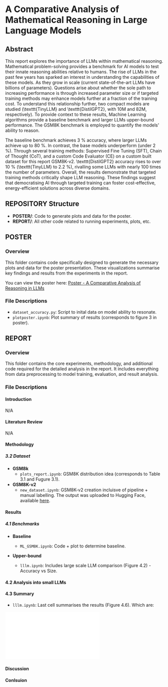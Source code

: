 # A Comparative Analysis of Mathematical Reasoning in Large Language Models

## Abstract
This report explores the importance of LLMs within mathematical reasoning. Mathematical problem-solving provides a benchmark for AI models to test their innate reasoning abilities relative to humans. The rise of LLMs in the past few years has sparked an interest in understanding the capabilities of these models. As they grow in scale (current state-of-the-art LLMs have billions of parameters). Questions arise about whether the sole path to increasing performance is through increased parameter size or if targeted training methods may enhance models further at a fraction of the training cost. To understand this relationship further, two compact models are studied (\texttt{TinyLLM} and \texttt{DistilGPT2}, with 10M and 82M, respectively). To provide context to these results, Machine Learning algorithms provide a baseline benchmark and larger LLMs upper-bound performance. The GSM8K benchmark is employed to quantify the models' ability to reason.

The baseline benchmark achieves 3 \% accuracy, where larger LLMs achieve up to 80 \%. In contrast, the base models underperform (under 2 \%). Through several training methods: Supervised Fine Tuning (SFT), Chain of Thought (CoT), and a custom Code Evaluator (CE) on a custom built dataset for this report GSM8K-v2. \texttt{DistilGPT2} accuracy rises to over 10 \% (\texttt{TinyLLM} to 2.2 \%), rivalling some LLMs with nearly 100 times the number of parameters. Overall, the results demonstrate that targeted training methods critically shape LLM reasoning. These findings suggest that democratising AI  through targeted training can foster cost-effective, energy-efficient solutions across diverse domains.

## REPOSITORY Structure
- **POSTER/**: Code to generate plots and data for the poster.
- **REPORT/**: All other code related to running experiments, plots, etc.

## POSTER
### Overview
This folder contains code specifically designed to generate the necessary plots and data for the poster presentation. These visualizations summarise key findings and results from the experiments in the report. 

You can view the poster here:
[Poster - A Comparative Analysis of Reasoning in LLMs](Poster/Poster.pdf)

### File Descriptions
- `dataset_accuracy.py`: Script to inital data on model ability to resonate.
- `plotposter.ipynb`: Plot summary of results (corresponds to figure 3 in poster).

## REPORT
### Overview
This folder contains the core experiments, methodology, and additional code required for the detailed analysis in the report. It includes everything from data preprocessing to model training, evaluation, and result analysis.

### File Descriptions

#### Introduction
N/A

#### Literature Review
N/A

#### Methodology
##### 3.2 Dataset
- **GSM8k** 
    - `plots_report.ipynb`: GSM8K distribution idea (corresponds to Table 3.1 and Fugure 3.1).
- **GSM8K-v2**
    - `new_dataset.ipynb`: GSM8K-v2 creation incluisve of pipeline + manual labelling. The output was uploaded to Hugging Face, available [here](https://huggingface.co/datasets/addaia/gsm8k-v2).

#### Results

##### 4.1 Benchmarks

- **Baseline**
    - `ML_GSM8K.ipynb`: Code + plot to determine baseline.

- **Upper-bound**
    - `lllm.ipynb`: Includes large scale LLM comparison (Figure 4.2) - Accuracy vs Size. 

#### 4.2 Analysis into small LLMs

#### 4.3 Summary

- `lllm.ipynb`: Last cell summarises the results (Figure 4.6). Which are:

![Summary](./Report/summary_results.pdf)

#### Discussion

#### Conlsuion